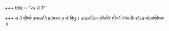 +++
title = "२२ सं ते"

+++
सं ते॑ शी॒र्ष्णः क॒पाला॑नि॒ हृद॑यस्य च॒ यो वि॒धुः। उ॒द्यन्ना॑दित्य र॒श्मिभिः॑ शी॒र्ष्णो रोग॑मनीनशोऽङ्गभे॒दम॑शीशमः ॥